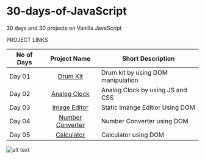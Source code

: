 # 30-days-of-JavaScript
30 days and 30 projects on Vanilla JavaScript

PROJECT LINKS

|  No of Days   |     Project Name                                                       |Short Description                  |
|---------------|:----------------------------------------------------------------------:|-----------------------------------|
| Day 01        |  [Drum Kit](https://gifted-jsdrumkit-amangupta.netlify.app/)           |Drum kit by using DOM manipulation |
| Day 02        |  [Analog Clock](https://js-analog-clock-amangupta.netlify.app/)        |Analog Clock by using JS and CSS   |
| Day 03        |  [Image Editor](https://js-image-editor-amangupta.netlify.app/)        |Static Imange Editior Using DOM    |
| Day 04        |  [Number Converter](https://js-number-converter-amangupta.netlify.app/)|Number Converter using DOM         |
| Day 05        |  [Calculator](https://calculator-amangupta.netlify.app/)               |Calculator using DOM               |
    

![alt text](https://hdwallpaperim.com/wp-content/uploads/2017/09/16/53322-technology-binary-numbers.jpg)
